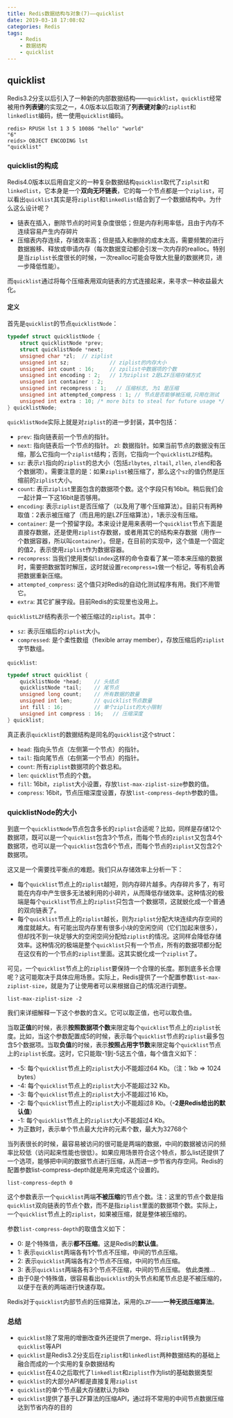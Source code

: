 ```yaml
---
title: Redis数据结构与对象(7)——quicklist
date: 2019-03-18 17:08:02
categories: Redis
tags: 
    - Redis
    - 数据结构
    - quicklist
---
```


## quicklist
Redis3.2分支以后引入了一种新的内部数据结构——`quicklist`，`quicklist`经常被用作**列表键**的实现之一，4.0版本以后取消了**列表键对象**的`ziplist`和`linkedlist`编码，统一使用`quicklist`编码。
<!-- more -->

    redis> RPUSH lst 1 3 5 10086 "hello" "world"
    "6"
    reids> OBJECT ENCODING lst
    "quicklist"

### quicklist的构成
Redis4.0版本以后用自定义的一种复杂数据结构`quicklist`取代了`ziplsit`和`linkedlist`，它本身是一个**双向无环链表**，它的每一个节点都是一个`ziplist`，可以看出`quicklist`其实是将`ziplist`和`linkedlist`结合到了一个数据结构中。为什么这么设计呢？
- 链表在插入，删除节点的时间复杂度很低；但是内存利用率低，且由于内存不连续容易产生内存碎片
- 压缩表内存连续，存储效率高；但是插入和删除的成本太高，需要频繁的进行数据搬移、释放或申请内存（每次数据变动都会引发一次内存的realloc。特别是当`ziplist`长度很长的时候，一次realloc可能会导致大批量的数据拷贝，进一步降低性能）。
  
而`quicklist`通过将每个压缩表用双向链表的方式连接起来，来寻求一种收益最大化。

#### 定义
首先是`quicklist`的节点`quicklistNode`：

```c
typedef struct quicklistNode {
    struct quicklistNode *prev;
    struct quicklistNode *next;
    unsigned char *zl;  // ziplist
    unsigned int sz;             // ziplist的内存大小
    unsigned int count : 16;     // zpilist中数据项的个数
    unsigned int encoding : 2;   // 1为ziplist 2是LZF压缩存储方式
    unsigned int container : 2;  
    unsigned int recompress : 1;   // 压缩标志, 为1 是压缩
    unsigned int attempted_compress : 1; // 节点是否能够被压缩,只用在测试
    unsigned int extra : 10; /* more bits to steal for future usage */
} quicklistNode;
```

`quicklistNode`实际上就是对`ziplist`的进一步封装，其中包括：
- `prev`: 指向链表前一个节点的指针。
- `next`: 指向链表后一个节点的指针。
zl: 数据指针。如果当前节点的数据没有压缩，那么它指向一个`ziplist`结构；否则，它指向一个`quicklistLZF`结构。
- `sz`: 表示`zl`指向的`ziplist`的总大小（包括`zlbytes`, `zltail`, `zllen`, `zlend`和各个数据项）。需要注意的是：如果`ziplist`被压缩了，那么这个`sz`的值仍然是压缩前的`ziplist`大小。
- `count`: 表示`ziplist`里面包含的数据项个数。这个字段只有16bit。稍后我们会一起计算一下这16bit是否够用。
- `encoding`: 表示`ziplist`是否压缩了（以及用了哪个压缩算法）。目前只有两种取值：2表示被压缩了（而且用的是LZF压缩算法），1表示没有压缩。
- `container`: 是一个预留字段。本来设计是用来表明一个`quicklist`节点下面是直接存数据，还是使用`ziplist`存数据，或者用其它的结构来存数据（用作一个数据容器，所以叫`container`）。但是，在目前的实现中，这个值是一个固定的值2，表示使用`ziplist`作为数据容器。
- `recompress`: 当我们使用类似`lindex`这样的命令查看了某一项本来压缩的数据时，需要把数据暂时解压，这时就设置`recompress=1`做一个标记，等有机会再把数据重新压缩。
- `attempted_compress`: 这个值只对Redis的自动化测试程序有用。我们不用管它。
- `extra`: 其它扩展字段。目前Redis的实现里也没用上。

`quicklistLZF`结构表示一个被压缩过的`ziplist`。其中：

- `sz`: 表示压缩后的`ziplist`大小。
- `compressed`: 是个柔性数组（flexible array member），存放压缩后的`ziplist`字节数组。

`quicklist`: 

```c
typedef struct quicklist {
    quicklistNode *head;    // 头结点
    quicklistNode *tail;    // 尾节点
    unsigned long count;    // 所有数据的数量
    unsigned int len;       // quicklist节点数量
    int fill : 16;          // 单个ziplist的大小限制
    unsigned int compress : 16;   // 压缩深度
} quicklist;
```

真正表示`quicklist`的数据结构是同名的`quicklist`这个struct：

- `head`: 指向头节点（左侧第一个节点）的指针。
- `tail`: 指向尾节点（右侧第一个节点）的指针。
- `count`: 所有`ziplist`数据项的个数总和。
- `len`: `quicklist`节点的个数。
- `fill`: 16bit，`ziplist`大小设置，存放`list-max-ziplist-size`参数的值。
- `compress`: 16bit，节点压缩深度设置，存放`list-compress-depth`参数的值。
  
### quicklistNode的大小
到底一个`quicklistNode`节点包含多长的`ziplist`合适呢？比如，同样是存储12个数据项，既可以是一个`quicklist`包含3个节点，而每个节点的`ziplist`又包含4个数据项，也可以是一个`quicklist`包含6个节点，而每个节点的`ziplist`又包含2个数据项。

这又是一个需要找平衡点的难题。我们只从存储效率上分析一下：

- 每个`quicklist`节点上的`ziplist`越短，则内存碎片越多。内存碎片多了，有可能在内存中产生很多无法被利用的小碎片，从而降低存储效率。这种情况的极端是每个`quicklist`节点上的`ziplist`只包含一个数据项，这就蜕化成一个普通的双向链表了。
- 每个`quicklist`节点上的`ziplist`越长，则为`ziplist`分配大块连续内存空间的难度就越大。有可能出现内存里有很多小块的空闲空间（它们加起来很多），但却找不到一块足够大的空闲空间分配给`ziplist`的情况。这同样会降低存储效率。这种情况的极端是整个`quicklist`只有一个节点，所有的数据项都分配在这仅有的一个节点的`ziplist`里面。这其实蜕化成一个`ziplist`了。
  
可见，一个`quicklist`节点上的`ziplist`要保持一个合理的长度。那到底多长合理呢？这可能取决于具体应用场景。实际上，Redis提供了一个配置参数`list-max-ziplist-size`，就是为了让使用者可以来根据自己的情况进行调整。
    
    list-max-ziplist-size -2
    
我们来详细解释一下这个参数的含义。它可以取正值，也可以取负值。

当取**正值**的时候，表示**按照数据项个数**来限定每个`quicklist`节点上的`ziplist`长度。比如，当这个参数配置成5的时候，表示每个`quicklist`节点的`ziplist`最多包含5个数据项。当取**负值**的时候，表示**按照占用字节数**来限定每个`quicklist`节点上的`ziplist`长度。这时，它只能取-1到-5这五个值，每个值含义如下：

* -5: 每个`quicklist`节点上的`ziplist`大小不能超过64 Kb。（注：1kb => 1024 bytes）
* -4: 每个`quicklist`节点上的`ziplist`大小不能超过32 Kb。
* -3: 每个`quicklist`节点上的`ziplist`大小不能超过16 Kb。
* -2: 每个`quicklist`节点上的`ziplist`大小不能超过8 Kb。（**-2是Redis给出的默认值**）
* -1: 每个`quicklist`节点上的`ziplist`大小不能超过4 Kb。
* 为正数时，表示单个节点最大允许的元素个数，最大为32768个

当列表很长的时候，最容易被访问的很可能是两端的数据，中间的数据被访问的频率比较低（访问起来性能也很低）。如果应用场景符合这个特点，那么list还提供了一个选项，能够把中间的数据节点进行压缩，从而进一步节省内存空间。Redis的配置参数list-compress-depth就是用来完成这个设置的。

    list-compress-depth 0

这个参数表示一个`quicklist`两端**不被压缩**的节点个数。注：这里的节点个数是指`quicklist`双向链表的节点个数，而不是指`ziplist`里面的数据项个数。实际上，一个`quicklist`节点上的`ziplist`，如果被压缩，就是整体被压缩的。

参数`list-compress-depth`的取值含义如下：
- 0: 是个特殊值，表示**都不压缩**。这是Redis的**默认值**。
- 1: 表示`quicklist`两端各有1个节点不压缩，中间的节点压缩。
- 2: 表示`quicklist`两端各有2个节点不压缩，中间的节点压缩。
- 3: 表示`quicklist`两端各有3个节点不压缩，中间的节点压缩。
依此类推…
- 由于0是个特殊值，很容易看出`quicklist`的头节点和尾节点总是不被压缩的，以便于在表的两端进行快速存取。

Redis对于`quicklist`内部节点的压缩算法，采用的`LZF`——**一种无损压缩算法**。

### 总结
- `quicklist`除了常用的增删改查外还提供了merge、将`ziplist`转换为`quicklist`等API
- `quicklist`是Redis3.2分支后在`ziplist`和`linkedlist`两种数据结构的基础上融合而成的一个实用的复杂数据结构
- `quicklist`在4.0之后取代了`linkedlist`和`ziplist`作为list的基础数据类型
- `quicklist`的大部分API都是直接复用`ziplist`
- `quicklist`的单个节点最大存储默认为8kb
- `quicklist`提供了基于LZF算法的压缩API，通过将不常用的中间节点数据压缩达到节省内存的目的